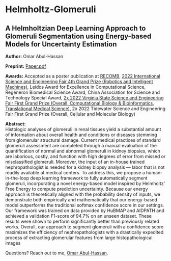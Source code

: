 # Helmholtz-Glomeruli
<h2>A Helmholtzian Deep Learning Approach to Glomeruli Segmentation using Energy-based Models for Uncertainty Estimation</h2>

<b>Author:</b> Omar Abul-Hassan

<b>Preprint:</b> <a href="https://github.com/pythonomar22/Helmholtz-Glomeruli/blob/main/Paper.pdf" target="_blank">Paper.pdf</a>

<b>Awards:</b> Accepted as a poster publication at <a href="https://recomb2022.net/" target="_blank">RECOMB</a>, <a href="https://www.societyforscience.org/press-release/regeneron-isef-full-awards-2022/" target="_blank">2022 International Science and Engineering
Fair 4th Grand Prize (Robotics and Intelligent Machines)</a>, Leidos Award for Excellence in Computational Science, Regeneron Biomedical Science Award, China Association for Science and Technology Special Award, <a href="https://odu.edu/sci/vssef" target="_blank">2x 2022 Virginia State Science and Engineering Fair First Grand Prize (Overall, Computational Biology &
Bioinformatics, Translational Medical Science)</a>, 2x 2022 Tidewater Science and Engineering Fair First Grand Prize (Overall, Cellular and Molecular Biology)

<b>Abstract:</b>\
Histologic analyses of glomeruli in renal tissues
yield a substantial amount of information about
overall health and conditions or diseases stemming from glomerular structural damage. Current medical practices of standard glomeruli assessment are completed through a manual evaluation of the quantification of normal and abnormal glomeruli in kidney biopsies, which
are laborious, costly, and function with high
degrees of error from missed or misclassified
glomeruli. Moreover, the input of an in-house
trained nephropathologist is needed for a kidney
biopsy analysis — labor that is not readily available at medical centers. To address this, we propose a human-in-the-loop deep learning framework to fully automatically segment glomeruli, incorporating a novel energy-based model inspired
by Helmholtz’ Free Energy to compute prediction uncertainty. Because our energy approach is
theoretically aligned with the probability density
of inputs, we demonstrate both empirically and
mathematically that our energy-based model outperforms the traditional softmax confidence score
in our settings. Our framework was trained on
data provided by HuBMAP and AIDPATH and
achieved a validation F1-score of 94.7% on an unseen dataset. These results were shown to perform
significantly better than previously related works.
Overall, our approach to segment glomeruli with
a confidence score maximizes the efficiency of
nephropathologists with a drastically expedited
process of extracting glomerular features from
large histopathological images

Questions? Reach out to me, <a href="https://profiles.stanford.edu/omar-abul-hassan" target="_blank">Omar Abul-Hassan</a>.
